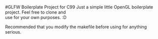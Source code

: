 #GLFW Boilerplate Project for C99
Just a simple little OpenGL boilerplate project. Feel free to clone and</br>
use for your own purposes. :D

Recommended that you modify the makefile before using for anything serious.
